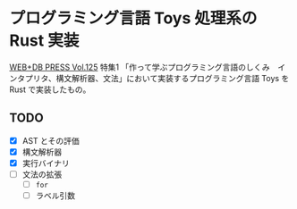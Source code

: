 # プログラミング言語 Toys 処理系の Rust 実装

[WEB+DB PRESS Vol.125](https://gihyo.jp/magazine/wdpress/archive/2021/vol125) 特集1 「作って学ぶプログラミング言語のしくみ　インタプリタ、構文解析器、文法」において実装するプログラミング言語 Toys を Rust で実装したもの。

## TODO

- [x] AST とその評価
- [x] 構文解析器
- [x] 実行バイナリ
- [ ] 文法の拡張
  - [ ] `for`
  - [ ] ラベル引数
